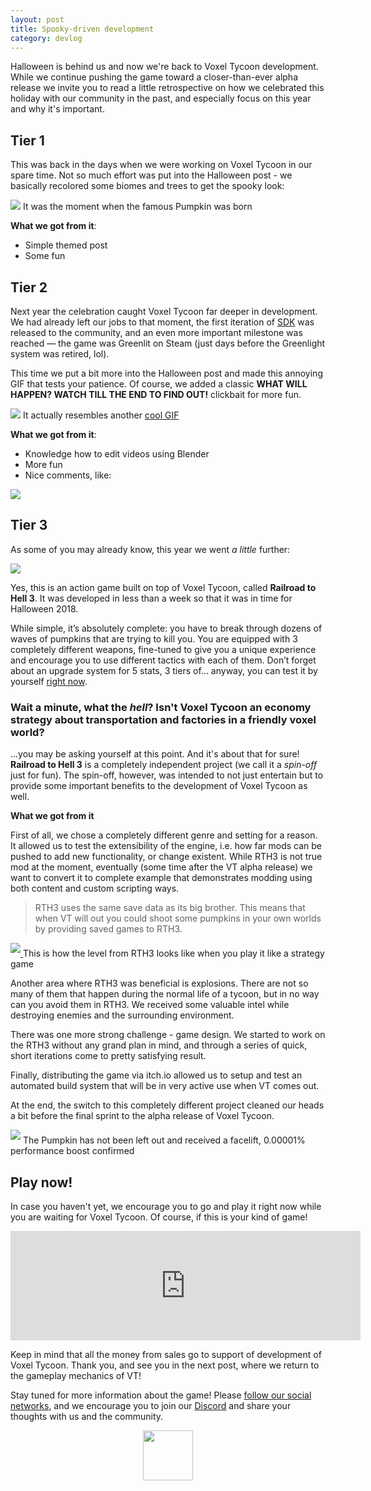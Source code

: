 ```yaml
---
layout: post
title: Spooky-driven development
category: devlog
---
```


Halloween is behind us and now we're back to Voxel Tycoon development. While we continue pushing the game toward a closer-than-ever alpha release we invite you to read a little retrospective on how we celebrated this holiday with our community in the past, and especially focus on this year and why it's important.

## Tier 1

This was back in the days when we were working on Voxel Tycoon in our spare time. Not so much effort was put into the Halloween post - we basically recolored some biomes and trees to get the spooky look:

<div>
    <img src="/assets/hell-or-high-water/M7USjsCR0AU.jpg"/>
    <span class="img-alt">It was the moment when the famous Pumpkin was born</span>
</div>

**What we got from it**: 
* Simple themed post
* Some fun

## Tier 2

Next year the celebration caught Voxel Tycoon far deeper in development. We had already left our jobs to that moment, the first iteration of [SDK](/sdk) was released to the community, and an even more important milestone was reached — the game was Greenlit on Steam (just days before the Greenlight system was retired, lol).

This time we put a bit more into the Halloween post and made this annoying GIF that tests your patience. Of course, we added a classic **WHAT WILL HAPPEN? WATCH TILL THE END TO FIND OUT!**  clickbait for more fun.

<div>
    <img src="/assets/hell-or-high-water/ezgif-5-0e079f2b4bbf.gif"/>
    <span class="img-alt">It actually resembles another <a href="https://media.giphy.com/media/Qq8P7OoPYKLXa/giphy.gif">cool GIF</a></span>
</div>

**What we got from it**: 
* Knowledge how to edit videos using Blender
* More fun
* Nice comments, like:

![](/assets/hell-or-high-water/comments.png)

## Tier 3

As some of you may already know, this year we went *a little* further:

![](/assets/hell-or-high-water/rth3_short.gif)

Yes, this is an action game built on top of Voxel Tycoon, called **Railroad to Hell 3**. It was developed in less than a week so that it was in time for Halloween 2018.

While simple, it’s absolutely complete: you have to break through dozens of waves of pumpkins that are trying to kill you. You are equipped with 3 completely different weapons, fine-tuned to give you a unique experience and encourage you to use different tactics with each of them. Don’t forget about an upgrade system for 5 stats, 3 tiers of… anyway, you can test it by yourself  [right now](/railroad-to-hell).

### Wait a minute, what the *hell*? Isn't Voxel Tycoon an economy strategy about transportation and factories in a friendly voxel world?
...you may be asking yourself at this point. And it's about that for sure! **Railroad to Hell 3** is a completely independent project (we call it a *spin-off* just for fun). The spin-off, however, was intended to not just entertain but to provide some important benefits to the development of Voxel Tycoon as well.

**What we got from it**

First of all, we chose a completely different genre and setting for a reason. It allowed us to test the extensibility of the engine, i.e. how far mods can be pushed to add new functionality, or change existent. While RTH3 is not true mod at the moment, eventually (some time after the VT alpha release) we want to convert it to complete example that demonstrates modding using both content and custom scripting ways.

> RTH3 uses the same save data as its big brother. This means that when VT will out you could shoot some pumpkins in your own worlds by providing saved games to RTH3.

<div>
    <a class="clear" href="/assets/hell-or-high-water/20181110-205254.png">
        <img src="/assets/hell-or-high-water/20181110-205254.png" style="margin-bottom: 6px" />
    </a>
    <span class="img-alt">This is how the level from RTH3 looks like when you play it like a strategy game</span>
</div>

Another area where RTH3 was beneficial is explosions. There are not so many of them that happen during the normal life of a tycoon, but in no way can you avoid them in RTH3. We received some valuable intel while destroying enemies and the surrounding environment.

There was one more strong challenge - game design. We started to work on the RTH3 without any grand plan in mind, and through a series of quick, short iterations come to pretty satisfying result.

Finally, distributing the game via itch.io allowed us to setup and test an automated build system that will be in very active use when VT comes out.

At the end, the switch to this completely different project cleaned our heads a bit before the final sprint to the alpha release of Voxel Tycoon.

<div>
    <img src="/assets/hell-or-high-water/20181111-003250.png" style="margin-bottom: 6px" />
    <span class="img-alt">The Pumpkin has not been left out and received a facelift, 0.00001% performance boost confirmed</span>
</div>

## Play now!

In case you haven't yet, we encourage you to go and play it right now while you are waiting for Voxel Tycoon. Of course, if this is your kind of game!

<iframe frameborder="0" src="https://itch.io/embed/324650?linkback=true&amp;border_width=1&amp;bg_color=1e1728&amp;fg_color=ffffff&amp;link_color=b7278c&amp;border_color=4b4455" width="560" height="175"></iframe>

Keep in mind that all the money from sales go to support of development of Voxel Tycoon. Thank you, and see you in the next post, where we return to the gameplay mechanics of VT!

Stay tuned for more information about the game! Please [follow our social networks](/contacts), and we encourage you to join our [Discord](http://discord.gg/64KPWd5) and share your thoughts with us and the community.

<div style="text-align: center">
    <img style="width: 80px;" src="/assets/outlined-33-shadow.png"/>
</div>